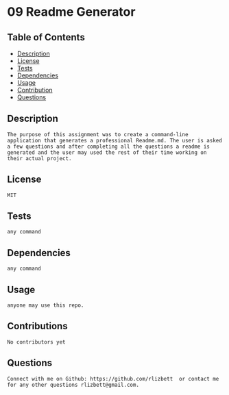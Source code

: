 # 09 Readme Generator
## Table of Contents
* [Description](#description)
* [License](#license)
* [Tests](#tests)
* [Dependencies](#dependencies)
* [Usage](#usage)
* [Contribution](#contributions)
* [Questions](#questions)

 ## Description 
    The purpose of this assignment was to create a command-line application that generates a professional Readme.md. The user is asked a few questions and after completing all the questions a readme is generated and the user may used the rest of their time working on their actual project.
## License 
    MIT
## Tests 
    any command 
## Dependencies 
    any command 
## Usage 
    anyone may use this repo.
## Contributions 
    No contributors yet
## Questions
    Connect with me on Github: https://github.com/rlizbett  or contact me for any other questions rlizbett@gmail.com. 